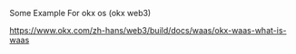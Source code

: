 

Some Example For okx os (okx web3)

https://www.okx.com/zh-hans/web3/build/docs/waas/okx-waas-what-is-waas